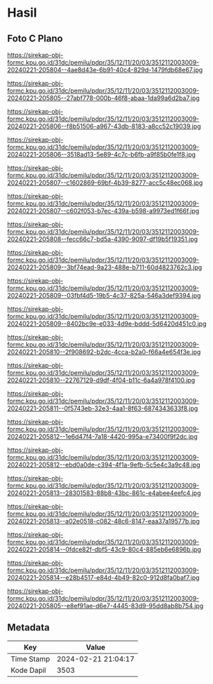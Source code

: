# Hasil

## Foto C Plano

https://sirekap-obj-formc.kpu.go.id/31dc/pemilu/pdpr/35/12/11/20/03/3512112003009-20240221-205804--4ae8d43e-6b91-40c4-829d-1479fdb68e67.jpg

https://sirekap-obj-formc.kpu.go.id/31dc/pemilu/pdpr/35/12/11/20/03/3512112003009-20240221-205805--27abf778-000b-46f8-abaa-1da99a6d2ba7.jpg

https://sirekap-obj-formc.kpu.go.id/31dc/pemilu/pdpr/35/12/11/20/03/3512112003009-20240221-205806--f8b51506-a967-43db-8183-a8cc52c19039.jpg

https://sirekap-obj-formc.kpu.go.id/31dc/pemilu/pdpr/35/12/11/20/03/3512112003009-20240221-205806--3518ad13-5e89-4c7c-b6fb-a9f85b0fe1f8.jpg

https://sirekap-obj-formc.kpu.go.id/31dc/pemilu/pdpr/35/12/11/20/03/3512112003009-20240221-205807--c1602869-69bf-4b39-8277-acc5c48ec068.jpg

https://sirekap-obj-formc.kpu.go.id/31dc/pemilu/pdpr/35/12/11/20/03/3512112003009-20240221-205807--c602f053-b7ec-439a-b598-a9973ed1f66f.jpg

https://sirekap-obj-formc.kpu.go.id/31dc/pemilu/pdpr/35/12/11/20/03/3512112003009-20240221-205808--fecc66c7-bd5a-4390-9097-df19b5f19351.jpg

https://sirekap-obj-formc.kpu.go.id/31dc/pemilu/pdpr/35/12/11/20/03/3512112003009-20240221-205809--3bf74ead-9a23-488e-b711-60d4823762c3.jpg

https://sirekap-obj-formc.kpu.go.id/31dc/pemilu/pdpr/35/12/11/20/03/3512112003009-20240221-205809--03fbf4d5-19b5-4c37-825a-546a3def9394.jpg

https://sirekap-obj-formc.kpu.go.id/31dc/pemilu/pdpr/35/12/11/20/03/3512112003009-20240221-205809--8402bc9e-e033-4d9e-bddd-5d6420d451c0.jpg

https://sirekap-obj-formc.kpu.go.id/31dc/pemilu/pdpr/35/12/11/20/03/3512112003009-20240221-205810--2f908692-b2dc-4cca-b2a0-f66a4e654f3e.jpg

https://sirekap-obj-formc.kpu.go.id/31dc/pemilu/pdpr/35/12/11/20/03/3512112003009-20240221-205810--22767129-d9df-4f04-b11c-6a4a978f4100.jpg

https://sirekap-obj-formc.kpu.go.id/31dc/pemilu/pdpr/35/12/11/20/03/3512112003009-20240221-205811--0f5743eb-32e3-4aa1-8f63-6874343633f8.jpg

https://sirekap-obj-formc.kpu.go.id/31dc/pemilu/pdpr/35/12/11/20/03/3512112003009-20240221-205812--1e6d47f4-7a18-4420-995a-e73400f9f2dc.jpg

https://sirekap-obj-formc.kpu.go.id/31dc/pemilu/pdpr/35/12/11/20/03/3512112003009-20240221-205812--ebd0a0de-c394-4f1a-9efb-5c5e4c3a9c48.jpg

https://sirekap-obj-formc.kpu.go.id/31dc/pemilu/pdpr/35/12/11/20/03/3512112003009-20240221-205813--28301583-88b8-43bc-861c-e4abee4eefc4.jpg

https://sirekap-obj-formc.kpu.go.id/31dc/pemilu/pdpr/35/12/11/20/03/3512112003009-20240221-205813--a02e0518-c082-48c6-8147-eaa37a19577b.jpg

https://sirekap-obj-formc.kpu.go.id/31dc/pemilu/pdpr/35/12/11/20/03/3512112003009-20240221-205814--0fdce82f-dbf5-43c9-80c4-885eb6e6896b.jpg

https://sirekap-obj-formc.kpu.go.id/31dc/pemilu/pdpr/35/12/11/20/03/3512112003009-20240221-205814--e28b4517-e84d-4b49-82c0-912d8fa0baf7.jpg

https://sirekap-obj-formc.kpu.go.id/31dc/pemilu/pdpr/35/12/11/20/03/3512112003009-20240221-205805--e8ef91ae-d6e7-4445-83d9-95dd8ab8b754.jpg


## Metadata

| Key        | Value               |
| ---------- | ------------------- |
| Time Stamp | 2024-02-21 21:04:17 |
| Kode Dapil | 3503                |



